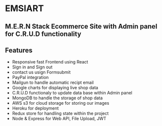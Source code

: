 # EMSIART
## M.E.R.N Stack Ecommerce Site with Admin panel for C.R.U.D functionality



## Features 

- Responsive fast Frontend using React
- Sign in and Sign out
- contact us usign Formsubmit
- PayPal integration 
- Mailgun to handle automatic recipt email
- Google charts for displaying live shop data
- C.R.U.D functionaly to update data base within Admin panel
- MongoDB to handle the storage of shop data
- AWS s3 for cloud storage for storing our images 
- Heroku for deployment
- Redux store for handling state within the project
- Node & Express for Web API, File Upload, JWT
